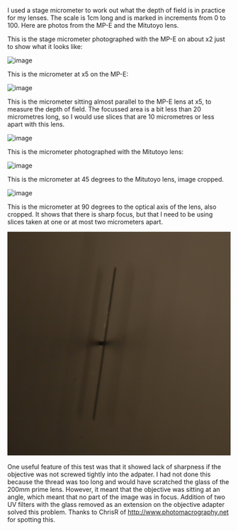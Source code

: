 I used a stage micrometer to work out what the depth of field is in practice for my lenses. The scale is 1cm long and is marked in increments from 0 to 100. Here are photos from the MP-E and the Mitutoyo lens. 

This is the stage micrometer photographed with the MP-E on about x2 just to show what it looks like: 

 <img src="images/MP-E.JPG" alt="image"/>

This is the micrometer at x5 on the MP-E: 

 <img src="images/MP-Ex5.JPG" alt="image"/>

This is the micrometer sitting almost parallel to the MP-E lens at x5, to measure the depth of field. The focussed area is a bit less than 20 micrometres long, so I would use slices that are 10 micrometres or less apart with this lens. 

<img src="images/MP-EDepth.JPG" alt="image"/>
 

This is the micrometer photographed with the Mitutoyo lens: 

 <img src="images/Mity.JPG" alt="image"/>

This is the micrometer at 45 degrees to the Mitutoyo lens, image cropped. 

<img src="images/MityDepth-uncrop.JPG" alt="image"/>
 

This is the micrometer at 90 degrees to the optical axis of the lens, also cropped. It shows that there is sharp focus, but that I need to be using slices taken at one or at most two micrometers apart.  

<img src="images/MityDepth.jpg" alt="image"/>
 
One useful feature of this test was that it showed lack of sharpness if the objective was not screwed tightly into the adpater. I had not done this because the thread was too long and would have scratched the glass of the 200mm prime lens. However, it meant that the objective was sitting at an angle, which meant that no part of the image was in focus. Addition of two UV filters with the glass removed as an extension on the objective adapter solved this problem. Thanks to ChrisR of http://www.photomacrography.net for spotting this. 
